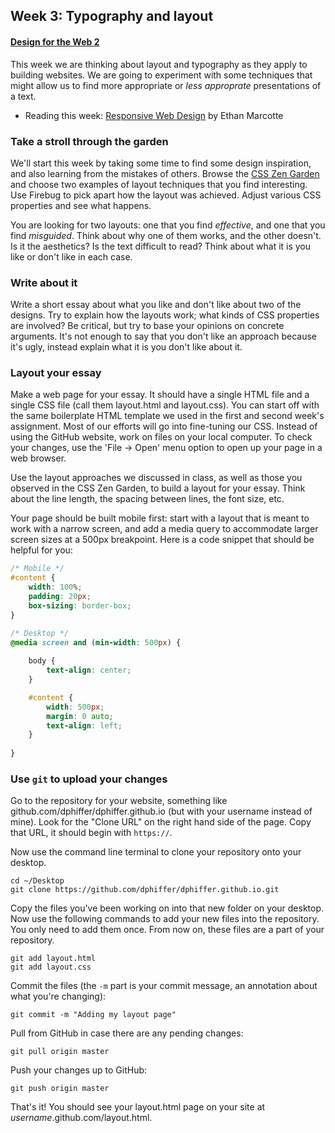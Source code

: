 ## Week 3: Typography and layout
#### [Design for the Web 2](https://github.com/ccny-edm/web2)

This week we are thinking about layout and typography as they apply to building websites. We are going to experiment with some techniques that might allow us to find more appropriate or *less approprate* presentations of a text.

* Reading this week: [Responsive Web Design](http://alistapart.com/article/responsive-web-design) by Ethan Marcotte

### Take a stroll through the garden

We'll start this week by taking some time to find some design inspiration, and also learning from the mistakes of others. Browse the [CSS Zen Garden](http://www.mezzoblue.com/zengarden/alldesigns/) and choose two examples of layout techniques that you find interesting. Use Firebug to pick apart how the layout was achieved. Adjust various CSS properties and see what happens.

You are looking for two layouts: one that you find *effective*, and one that you find *misguided*. Think about why one of them works, and the other doesn't. Is it the aesthetics? Is the text difficult to read? Think about what it is you like or don't like in each case.

### Write about it

Write a short essay about what you like and don't like about two of the designs. Try to explain how the layouts work; what kinds of CSS properties are involved? Be critical, but try to base your opinions on concrete arguments. It's not enough to say that you don't like an approach because it's ugly, instead explain what it is you don't like about it.

### Layout your essay

Make a web page for your essay. It should have a single HTML file and a single CSS file (call them layout.html and layout.css). You can start off with the same boilerplate HTML template we used in the first and second week's assignment. Most of our efforts will go into fine-tuning our CSS. Instead of using the GitHub website, work on files on your local computer. To check your changes, use the 'File &rarr; Open' menu option to open up your page in a web browser.

Use the layout approaches we discussed in class, as well as those you observed in the CSS Zen Garden, to build a layout for your essay. Think about the line length, the spacing between lines, the font size, etc.

Your page should be built mobile first: start with a layout that is meant to work with a narrow screen, and add a media query to accommodate larger screen sizes at a 500px breakpoint. Here is a code snippet that should be helpful for you:

```css
/* Mobile */
#content {
	width: 100%;
	padding: 20px;
	box-sizing: border-box;
}

/* Desktop */
@media screen and (min-width: 500px) {
	
	body {
		text-align: center;
	}

	#content {
		width: 500px;
		margin: 0 auto;
		text-align: left;
	}
	
}
```

### Use `git` to upload your changes

Go to the repository for your website, something like github.com/dphiffer/dphiffer.github.io (but with your username instead of mine). Look for the "Clone URL" on the right hand side of the page. Copy that URL, it should begin with `https://`.

Now use the command line terminal to clone your repository onto your desktop.

```
cd ~/Desktop
git clone https://github.com/dphiffer/dphiffer.github.io.git
```

Copy the files you've been working on into that new folder on your desktop. Now use the following commands to add your new files into the repository. You only need to add them once. From now on, these files are a part of your repository.

```
git add layout.html
git add layout.css
```

Commit the files (the `-m` part is your commit message, an annotation about what you're changing):

```
git commit -m "Adding my layout page"
```

Pull from GitHub in case there are any pending changes:

```
git pull origin master
```

Push your changes up to GitHub:

```
git push origin master
```

That's it! You should see your layout.html page on your site at *username*.github.com/layout.html.
